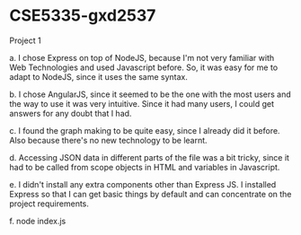 # CSE5335-gxd2537
Project 1

a. I chose Express on top of NodeJS, because I'm not very familiar with Web Technologies and used Javascript before. So, it was easy for me to adapt to NodeJS, since it uses the same syntax.

b. I chose AngularJS, since it seemed to be the one with the most users and the way to use it was very intuitive. Since it had many users, I could get answers for any doubt that I had.

c. I found the graph making to be quite easy, since I already did it before. Also because there's no new technology to be learnt.

d. Accessing JSON data in different parts of the file was a bit tricky, since it had to be called from scope objects in HTML and variables in Javascript.

e. I didn't install any extra components other than Express JS. I installed Express so that I can get basic things by default and can concentrate on the project requirements.

f. node index.js
